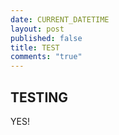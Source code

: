 ```yaml
---
date: CURRENT_DATETIME
layout: post
published: false
title: TEST
comments: "true"
---
```


## TESTING
YES!
